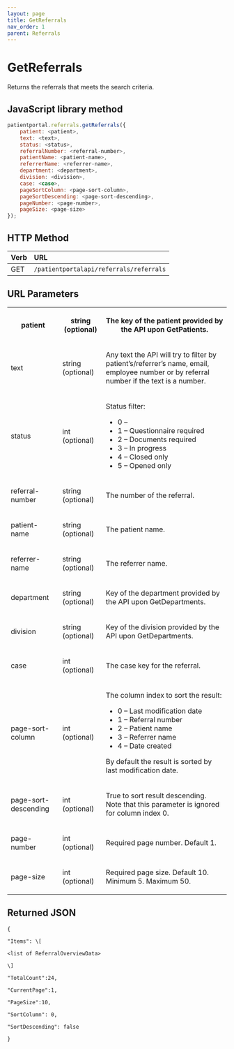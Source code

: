 ```yaml
---
layout: page
title: GetReferrals
nav_order: 1
parent: Referrals
---
```


# GetReferrals

Returns the referrals that meets the search criteria.

## JavaScript library method

```javascript
patientportal.referrals.getReferrals({
    patient: <patient>,
    text: <text>,
    status: <status>,
    referralNumber: <referral-number>,
    patientName: <patient-name>,
    referrerName: <referrer-name>,
    department: <department>,
    division: <division>,
    case: <case>,
    pageSortColumn: <page-sort-column>,
    pageSortDescending: <page-sort-descending>,
    pageNumber: <page-number>,
    pageSize: <page-size>
});
```

## HTTP Method

| Verb | URL                                               |
|:-----|:--------------------------------------------------|
| GET | `/patientportalapi/referrals/referrals` |

## URL Parameters

<table><tbody><tr><th><p>patient</p></th><th><p>string (optional)</p></th><th><p>The key of the patient provided by the API upon GetPatients.</p></th></tr><tr><td><p>text</p></td><td><p>string (optional)</p></td><td><p>Any text the API will try to filter by patient’s/referrer’s name, email, employee number or by referral number if the text is a number.</p></td></tr><tr><td><p>status</p></td><td><p>int (optional)</p></td><td><p>Status filter:</p><ul><li>0 – <disabled, filter no active></li><li>1 – Questionnaire required</li><li>2 – Documents required</li><li>3 – In progress</li><li>4 – Closed only</li><li>5 – Opened only</li></ul></td></tr><tr><td><p>referral-number</p></td><td><p>string (optional)</p></td><td><p>The number of the referral.</p></td></tr><tr><td><p>patient-name</p></td><td><p>string (optional)</p></td><td><p>The patient name.</p></td></tr><tr><td><p>referrer-name</p></td><td><p>string (optional)</p></td><td><p>The referrer name.</p></td></tr><tr><td><p>department</p></td><td><p>string (optional)</p></td><td><p>Key of the department provided by the API upon GetDepartments.</p></td></tr><tr><td><p>division</p></td><td><p>string (optional)</p></td><td><p>Key of the division provided by the API upon GetDepartments.</p></td></tr><tr><td><p>case</p></td><td><p>int (optional)</p></td><td><p>The case key for the referral.</p></td></tr><tr><td><p>page-sort-column</p></td><td><p>int (optional)</p></td><td><p>The column index to sort the result:</p><ul><li>0 – Last modification date</li><li>1 – Referral number</li><li>2 – Patient name</li><li>3 – Referrer name</li><li>4 – Date created</li></ul><p>By default the result is sorted by last modification date.</p></td></tr><tr><td><p>page-sort-descending</p></td><td><p>int (optional)</p></td><td><p>True to sort result descending. Note that this parameter is ignored for column index 0.</p></td></tr><tr><td><p>page-number</p></td><td><p>int (optional)</p></td><td><p>Required page number. Default 1.</p></td></tr><tr><td><p>page-size</p></td><td><p>int (optional)</p></td><td><p>Required page size. Default 10. Minimum 5. Maximum 50.</p></td></tr></tbody></table>

## Returned JSON

```
{

"Items": \[

<list of ReferralOverviewData>

\]

"TotalCount":24,

"CurrentPage":1,

"PageSize":10,

"SortColumn": 0,

"SortDescending": false

}
```
